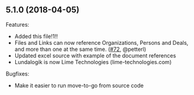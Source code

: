 ## 5.1.0 (2018-04-05)

Features:

 - Added this file!1!!
 - Files and Links can now reference Organizations, Persons and Deals, and more than one at the same time. ([#72](https://github.com/Lundalogik/move-to-go/pull/72), @petterl)
 - Updated excel source with example of the document references
 - Lundalogik is now Lime Technologies (lime-technologies.com)

Bugfixes:

 - Make it easier to run move-to-go from source code